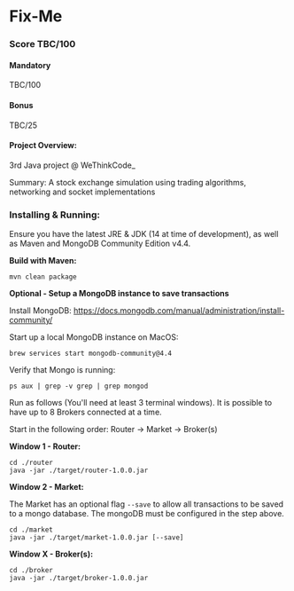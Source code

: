 # Fix-Me

### Score TBC/100
#### Mandatory
TBC/100

#### Bonus
TBC/25

#### Project Overview:
3rd Java project @ WeThinkCode_

Summary: A stock exchange simulation using trading algorithms, networking and socket implementations

### Installing & Running:
Ensure you have the latest JRE & JDK (14 at time of development), as well as Maven and MongoDB Community Edition v4.4.

**Build with Maven:**
```
mvn clean package
```

**Optional - Setup a MongoDB instance to save transactions**

Install MongoDB:
https://docs.mongodb.com/manual/administration/install-community/

Start up a local MongoDB instance on MacOS:
```
brew services start mongodb-community@4.4
```
Verify that Mongo is running:
```
ps aux | grep -v grep | grep mongod
```

Run as follows (You'll need at least 3 terminal windows). It is possible to have up to 8 Brokers connected at a time.

Start in the following order: Router -> Market -> Broker(s)

**Window 1 - Router:**
```
cd ./router
java -jar ./target/router-1.0.0.jar
```
**Window 2 - Market:**

The Market has an optional flag `--save` to allow all transactions to be saved to a mongo database. The mongoDB must be configured in the step above.
```
cd ./market
java -jar ./target/market-1.0.0.jar [--save]
```
**Window X - Broker(s):**
```
cd ./broker
java -jar ./target/broker-1.0.0.jar
```
